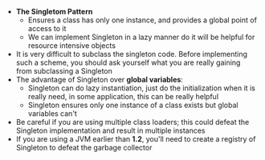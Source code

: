- **The Singletom Pattern**
  - Ensures a class has only one instance, and provides a global point of access to it
  - We can implement Singleton in a lazy manner do it will be helpful for resource intensive objects
- It is very difficult to subclass the singleton code. Before implementing such a scheme, you should ask yourself what you are really gaining from subclassing a Singleton
- The advantage of Singleton over **global variables**:
  - Singleton can do lazy instantiation, just do the initialization when it is really need, in some application, this can be really helpful
  - Singleton ensures only one instance of a class exists but global variables can't
- Be careful if you are using multiple class loaders; this could defeat the Singleton implementation and result in multiple instances
- If you are using a JVM earlier than **1.2**, you'll need to create a registry of Singleton to defeat the garbage collector